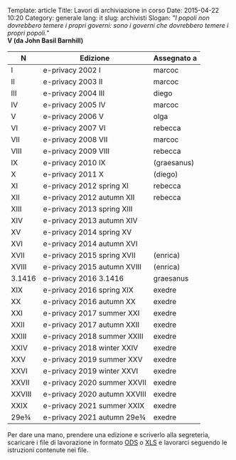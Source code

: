Template: article
Title: Lavori di archiviazione in corso
Date: 2015-04-22 10:20
Category: generale
lang: it
slug: archivisti
Slogan: <i>"I popoli non dovrebbero temere i propri governi: sono i governi che dovrebbero temere i propri popoli."</i><br/><b>V (da John Basil Barnhill)</b>



| N      | Edizione                     | Assegnato a |
|--------|------------------------------|-------------|
| I      | e-privacy 2002 I             | marcoc      |
| II     | e-privacy 2003 II            | marcoc      |
| III    | e-privacy 2004 III           | diego       |
| IV     | e-privacy 2005 IV            | marcoc      |
| V      | e-privacy 2006 V             | olga        |
| VI     | e-privacy 2007 VI            | rebecca     |
| VII    | e-privacy 2008 VII           | marcoc      |
| VIII   | e-privacy 2009 VIII          | rebecca     |
| IX     | e-privacy 2010 IX            |(graesanus)  |
| X      | e-privacy 2011 X             |(diego)      |
| XI     | e-privacy 2012 spring XI     | rebecca     |
| XII    | e-privacy 2012 autumn XII    | rebecca     |
| XIII   | e-privacy 2013 spring XIII   |             |
| XIV    | e-privacy 2013 autumn XIV    |             |
| XV     | e-privacy 2014 spring XV     |             |
| XVI    | e-privacy 2014 autumn XVI    |             |
| XVII   | e-privacy 2015 spring XVII   |(enrica)     |
| XVIII  | e-privacy 2015 autumn XVIII  |(enrica)     | 
| 3.1416 | e-privacy 2016 3.1416        | graesanus   | 
| XIX    | e-privacy 2016 spring XIX    | exedre      |
| XX     | e-privacy 2016 autumn XX     | exedre      |
| XXI    | e-privacy 2017 summer XXI    | exedre      |
| XXII   | e-privacy 2017 autumn XXII   | exedre      |
| XXIII  | e-privacy 2018 summer XXIII  | exedre      |
| XXIV   | e-privacy 2018 winter XXIV   | exedre      |
| XXV    | e-privacy 2019 summer XXV    | exedre      |
| XXVI   | e-privacy 2019 winter XXVI   | exedre      |
| XXVII  | e-privacy 2020 summer XXVII  | exedre      |
| XXVIII | e-privacy 2020 autumn XXVIII | exedre      |
| XXIX   | e-privacy 2021 summer XXIX   | exedre      |
| 29e¾   | e-privacy 2021 autumn 29e¾   | exedre      |


Per dare una mano, prendere una edizione e scriverlo alla segreteria, scaricare i file di lavorazione in formato [ODS](images/PWS-YYYYS.ods) o [XLS](images/PWS-YYYYS.xls) e lavorarci seguendo le istruzioni contenute nei file.

